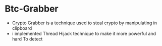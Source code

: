 # Btc-Grabber
 * Crypto Grabber is a technique used to steal crypto by manipulating in clipboard 
 * i implemented Thread Hijack technique to make it more powerful and hard To detect
